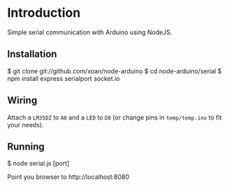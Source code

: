 # Introduction

Simple serial communication with Arduino using NodeJS.

## Installation

   $ git clone git://github.com/xoan/node-arduino
   $ cd node-arduino/serial
   $ npm install express serialport socket.io

## Wiring

Attach a `LM35DZ` to `A0` and a `LED` to `D8` (or change pins in `temp/temp.ino` to fit your needs).

## Running

   $ node serial.js [port]

Point you browser to http://localhost:8080

